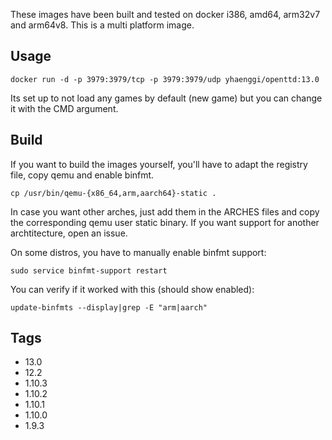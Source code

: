 These images have been built and tested on docker i386, amd64, arm32v7 and arm64v8. This is a multi platform image.

## Usage ##

    docker run -d -p 3979:3979/tcp -p 3979:3979/udp yhaenggi/openttd:13.0

Its set up to not load any games by default (new game) but you can change it with the CMD argument. 


## Build ##

If you want to build the images yourself, you'll have to adapt the registry file, copy qemu and enable binfmt.

    cp /usr/bin/qemu-{x86_64,arm,aarch64}-static .

In case you want other arches, just add them in the ARCHES files and copy the corresponding qemu user static binary. If you want support for another archtitecture, open an issue.

On some distros, you have to manually enable binfmt support:

    sudo service binfmt-support restart

You can verify if it worked with this (should show enabled):

    update-binfmts --display|grep -E "arm|aarch"

## Tags ##
   * 13.0
   * 12.2
   * 1.10.3
   * 1.10.2
   * 1.10.1
   * 1.10.0
   * 1.9.3
